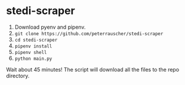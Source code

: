# stedi-scraper

1. Download pyenv and pipenv.
2. `git clone https://github.com/peterrauscher/stedi-scraper`
3. `cd stedi-scraper`
4. `pipenv install`
5. `pipenv shell`
6. `python main.py`

Wait about 45 minutes! The script will download all the files to the repo directory.
